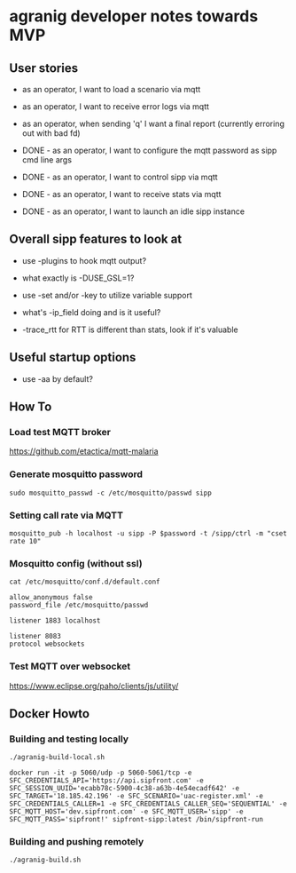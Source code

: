 # agranig developer notes towards MVP

## User stories

* as an operator, I want to load a scenario via mqtt
* as an operator, I want to receive error logs via mqtt
* as an operator, when sending 'q' I want a final report (currently erroring out with bad fd)

* DONE - as an operator, I want to configure the mqtt password as sipp cmd line args
* DONE - as an operator, I want to control sipp via mqtt
* DONE - as an operator, I want to receive stats via mqtt
* DONE - as an operator, I want to launch an idle sipp instance

## Overall sipp features to look at

* use -plugins to hook mqtt output?
* what exactly is -DUSE_GSL=1?

* use -set and/or -key to utilize variable support

* what's -ip_field doing and is it useful?

* -trace_rtt for RTT is different than stats, look if it's valuable

## Useful startup options

* use -aa by default?

## How To

### Load test MQTT broker

https://github.com/etactica/mqtt-malaria

### Generate mosquitto password

```
sudo mosquitto_passwd -c /etc/mosquitto/passwd sipp
```

### Setting call rate via MQTT

```
mosquitto_pub -h localhost -u sipp -P $password -t /sipp/ctrl -m "cset rate 10"
```

### Mosquitto config (without ssl)

```
cat /etc/mosquitto/conf.d/default.conf
```
```
allow_anonymous false
password_file /etc/mosquitto/passwd

listener 1883 localhost

listener 8083
protocol websockets
```

### Test MQTT over websocket

https://www.eclipse.org/paho/clients/js/utility/

## Docker Howto

### Building and testing locally

```
./agranig-build-local.sh

docker run -it -p 5060/udp -p 5060-5061/tcp -e SFC_CREDENTIALS_API='https://api.sipfront.com' -e SFC_SESSION_UUID='ecabb78c-5900-4c38-a63b-4e54ecadf642' -e SFC_TARGET='18.185.42.196' -e SFC_SCENARIO='uac-register.xml' -e SFC_CREDENTIALS_CALLER=1 -e SFC_CREDENTIALS_CALLER_SEQ='SEQUENTIAL' -e SFC_MQTT_HOST='dev.sipfront.com' -e SFC_MQTT_USER='sipp' -e SFC_MQTT_PASS='sipfront!' sipfront-sipp:latest /bin/sipfront-run
```

### Building and pushing remotely

```
./agranig-build.sh
```


